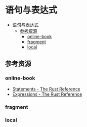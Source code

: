 # 语句与表达式

<!--ts-->
* [语句与表达式](#语句与表达式)
   * [参考资源](#参考资源)
      * [online-book](#online-book)
      * [fragment](#fragment)
      * [local](#local)

<!-- Created by https://github.com/ekalinin/github-markdown-toc -->
<!-- Added by: runner, at: Mon Jul 18 16:18:01 UTC 2022 -->

<!--te-->

## 参考资源

### online-book

- [Statements - The Rust Reference](https://doc.rust-lang.org/stable/reference/statements.html)
- [Expressions - The Rust Reference](https://doc.rust-lang.org/stable/reference/expressions.html)

### fragment

### local
